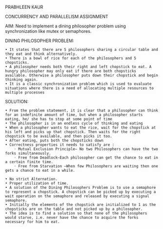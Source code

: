 PRABHLEEN KAUR

CONCURRENCY AND PARALLELISM ASSIGNMENT

AIM: Need to implement a dining philosopher problem using synchronization like mutex or semaphores.

DINING PHILOSOPHER PROBLEM:

    • It states that there are 5 philosophers sharing a circular table and they eat and think alternatively. 
    • There is a bowl of rice for each of the philosophers and 5 chopsticks.
    • A philosopher needs both their right and left chopstick to eat. A hungry philosopher may only eat if there are both chopsticks available. Otherwise a philosopher puts down their chopstick and begin thinking again.
    • It is a classic synchronization problem which is used to evaluate situations where there is a need of allocating multiple resources to multiple processes

SOLUTION:

    • From the problem statement, it is clear that a philosopher can think for an indefinite amount of time, but when a philosopher starts eating, he/ she has to stop at some point of time
    • The philosopher is in an endless cycle of thinking and eating
    • When a philosopher wants to eat the rice, wait for the chopstick at his left and picks up that chopstick. Then waits for the right chopstick to be available, and then picks it too.
    • After eating, puts both the chopsticks down
    • Correctness properties it needs to satisfy are :
        ◦ Mutual Exclusion Principle– No two Philosophers can have the two forks simultaneously.
        ◦ Free from Deadlock–Each philosopher can get the chance to eat in a certain finite time.
        ◦ Free from Starvation –When few Philosophers are waiting then one gets a chance to eat in a while.

    • No strict Alternation.
    • Proper utilization of time.
    • A solution of the Dining Philosophers Problem is to use a semaphore to represent a chopstick. A chopstick can be picked up by executing a wait operation on the semaphore and released by executing a signal semaphore. 
    • Initially the elements of the chopstick are initialized to 1 as the chopsticks are on the table and not picked up by a philosopher.
    • The idea is to find a solution so that none of the philosophers would starve, i.e. never have the chance to acquire the forks necessary for him to eat.

